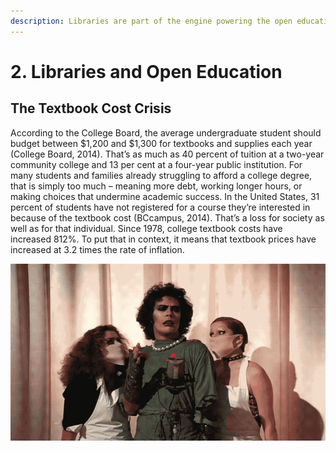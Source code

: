 ```yaml
---
description: Libraries are part of the engine powering the open education movement.
---
```


# 2. Libraries and Open Education

## **The Textbook Cost Crisis**

According to the College Board, the average undergraduate student should budget between $1,200 and $1,300 for textbooks and supplies each year \(College Board, 2014\). That’s as much as 40 percent of tuition at a two-year community college and 13 per cent at a four-year public institution. For many students and families already struggling to afford a college degree, that is simply too much – meaning more debt, working longer hours, or making choices that undermine academic success. In the United States, 31 percent of students have not registered for a course they’re interested in because of the textbook cost \(BCcampus, 2014\). That’s a loss for society as well as for that individual. Since 1978, college textbook costs have increased 812%. To put that in context, it means that textbook prices have increased at 3.2 times the rate of inflation.  


![](.gitbook/assets/sparc.gif)


